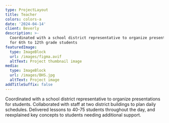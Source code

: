 ```yaml
---
type: ProjectLayout
title: Teacher
colors: colors-a
date: '2024-04-14'
client: Beverly
description: >-
  Coordinated with a school district representative to organize presentations
  for 6th to 12th grade students
featuredImage:
  type: ImageBlock
  url: /images/figma.avif
  altText: Project thumbnail image
media:
  type: ImageBlock
  url: /images/BHS.jpg
  altText: Project image
addTitleSuffix: false
---
```

Coordinated with a school district representative to organize presentations for students. Collaborated with staff at two district buildings to plan daily schedules. Delivered lessons to 40-75 students throughout the day, and reexplained key concepts to students needing additional support.
